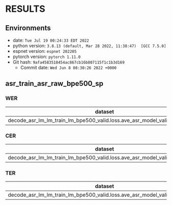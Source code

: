 <!-- Generated by scripts/utils/show_asr_result.sh -->
# RESULTS
## Environments
- date: `Tue Jul 19 00:24:33 EDT 2022`
- python version: `3.8.13 (default, Mar 28 2022, 11:38:47)  [GCC 7.5.0]`
- espnet version: `espnet 202205`
- pytorch version: `pytorch 1.11.0`
- Git hash: `9afa4583518454ac867cb16b807115f1c1b3d169`
  - Commit date: `Wed Jun 8 08:30:26 2022 +0000`

## asr_train_asr_raw_bpe500_sp
### WER

|dataset|Snt|Wrd|Corr|Sub|Del|Ins|Err|S.Err|
|---|---|---|---|---|---|---|---|---|
|decode_asr_lm_lm_train_lm_bpe500_valid.loss.ave_asr_model_valid.acc.ave/test|518|10880|63.4|29.1|7.4|5.9|42.4|99.2|

### CER

|dataset|Snt|Wrd|Corr|Sub|Del|Ins|Err|S.Err|
|---|---|---|---|---|---|---|---|---|
|decode_asr_lm_lm_train_lm_bpe500_valid.loss.ave_asr_model_valid.acc.ave/test|518|58372|87.5|5.0|7.5|3.7|16.2|99.2|

### TER

|dataset|Snt|Wrd|Corr|Sub|Del|Ins|Err|S.Err|
|---|---|---|---|---|---|---|---|---|
|decode_asr_lm_lm_train_lm_bpe500_valid.loss.ave_asr_model_valid.acc.ave/test|518|20708|70.2|21.1|8.7|5.5|35.3|99.2|


